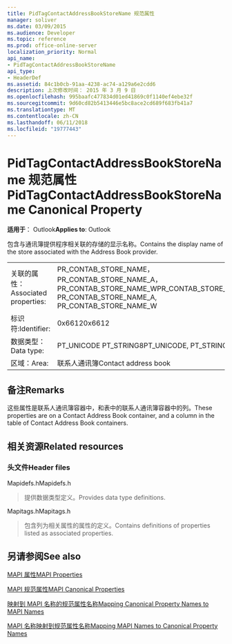 ```yaml
---
title: PidTagContactAddressBookStoreName 规范属性
manager: soliver
ms.date: 03/09/2015
ms.audience: Developer
ms.topic: reference
ms.prod: office-online-server
localization_priority: Normal
api_name:
- PidTagContactAddressBookStoreName
api_type:
- HeaderDef
ms.assetid: 84c1b0cb-91aa-4238-ac74-a129a6e2cdd6
description: 上次修改时间： 2015 年 3 月 9 日
ms.openlocfilehash: 995baafc477834d01ed41869c0f1140ef4ebe32f
ms.sourcegitcommit: 9d60cd82b5413446e5bc8ace2cd689f683fb41a7
ms.translationtype: MT
ms.contentlocale: zh-CN
ms.lasthandoff: 06/11/2018
ms.locfileid: "19777443"
---
```

# <a name="pidtagcontactaddressbookstorename-canonical-property"></a><span data-ttu-id="25fe6-103">PidTagContactAddressBookStoreName 规范属性</span><span class="sxs-lookup"><span data-stu-id="25fe6-103">PidTagContactAddressBookStoreName Canonical Property</span></span>

  
  
<span data-ttu-id="25fe6-104">**适用于**： Outlook</span><span class="sxs-lookup"><span data-stu-id="25fe6-104">**Applies to**: Outlook</span></span> 
  
<span data-ttu-id="25fe6-105">包含与通讯簿提供程序相关联的存储的显示名称。</span><span class="sxs-lookup"><span data-stu-id="25fe6-105">Contains the display name of the store associated with the Address Book provider.</span></span> 
  
|||
|:-----|:-----|
|<span data-ttu-id="25fe6-106">关联的属性：</span><span class="sxs-lookup"><span data-stu-id="25fe6-106">Associated properties:</span></span>  <br/> |<span data-ttu-id="25fe6-107">PR_CONTAB_STORE_NAME，PR_CONTAB_STORE_NAME_A，PR_CONTAB_STORE_NAME_W</span><span class="sxs-lookup"><span data-stu-id="25fe6-107">PR_CONTAB_STORE_NAME, PR_CONTAB_STORE_NAME_A, PR_CONTAB_STORE_NAME_W</span></span>  <br/> |
|<span data-ttu-id="25fe6-108">标识符:</span><span class="sxs-lookup"><span data-stu-id="25fe6-108">Identifier:</span></span>  <br/> |<span data-ttu-id="25fe6-109">0x6612</span><span class="sxs-lookup"><span data-stu-id="25fe6-109">0x6612</span></span>  <br/> |
|<span data-ttu-id="25fe6-110">数据类型：</span><span class="sxs-lookup"><span data-stu-id="25fe6-110">Data type:</span></span>  <br/> |<span data-ttu-id="25fe6-111">PT_UNICODE PT_STRING8</span><span class="sxs-lookup"><span data-stu-id="25fe6-111">PT_UNICODE, PT_STRING8</span></span>  <br/> |
|<span data-ttu-id="25fe6-112">区域：</span><span class="sxs-lookup"><span data-stu-id="25fe6-112">Area:</span></span>  <br/> |<span data-ttu-id="25fe6-113">联系人通讯簿</span><span class="sxs-lookup"><span data-stu-id="25fe6-113">Contact address book</span></span>  <br/> |
   
## <a name="remarks"></a><span data-ttu-id="25fe6-114">备注</span><span class="sxs-lookup"><span data-stu-id="25fe6-114">Remarks</span></span>

<span data-ttu-id="25fe6-115">这些属性是联系人通讯簿容器中，和表中的联系人通讯簿容器中的列。</span><span class="sxs-lookup"><span data-stu-id="25fe6-115">These properties are on a Contact Address Book container, and a column in the table of Contact Address Book containers.</span></span>
  
## <a name="related-resources"></a><span data-ttu-id="25fe6-116">相关资源</span><span class="sxs-lookup"><span data-stu-id="25fe6-116">Related resources</span></span>

### <a name="header-files"></a><span data-ttu-id="25fe6-117">头文件</span><span class="sxs-lookup"><span data-stu-id="25fe6-117">Header files</span></span>

<span data-ttu-id="25fe6-118">Mapidefs.h</span><span class="sxs-lookup"><span data-stu-id="25fe6-118">Mapidefs.h</span></span>
  
> <span data-ttu-id="25fe6-119">提供数据类型定义。</span><span class="sxs-lookup"><span data-stu-id="25fe6-119">Provides data type definitions.</span></span>
    
<span data-ttu-id="25fe6-120">Mapitags.h</span><span class="sxs-lookup"><span data-stu-id="25fe6-120">Mapitags.h</span></span>
  
> <span data-ttu-id="25fe6-121">包含列为相关属性的属性的定义。</span><span class="sxs-lookup"><span data-stu-id="25fe6-121">Contains definitions of properties listed as associated properties.</span></span>
    
## <a name="see-also"></a><span data-ttu-id="25fe6-122">另请参阅</span><span class="sxs-lookup"><span data-stu-id="25fe6-122">See also</span></span>



[<span data-ttu-id="25fe6-123">MAPI 属性</span><span class="sxs-lookup"><span data-stu-id="25fe6-123">MAPI Properties</span></span>](mapi-properties.md)
  
[<span data-ttu-id="25fe6-124">MAPI 规范属性</span><span class="sxs-lookup"><span data-stu-id="25fe6-124">MAPI Canonical Properties</span></span>](mapi-canonical-properties.md)
  
[<span data-ttu-id="25fe6-125">映射到 MAPI 名称的规范属性名称</span><span class="sxs-lookup"><span data-stu-id="25fe6-125">Mapping Canonical Property Names to MAPI Names</span></span>](mapping-canonical-property-names-to-mapi-names.md)
  
[<span data-ttu-id="25fe6-126">MAPI 名称映射到规范属性名称</span><span class="sxs-lookup"><span data-stu-id="25fe6-126">Mapping MAPI Names to Canonical Property Names</span></span>](mapping-mapi-names-to-canonical-property-names.md)


